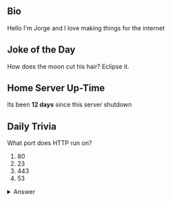 ## Bio

Hello I'm Jorge and I love making things for the internet

## Joke of the Day

How does the moon cut his hair? Eclipse it.

## Home Server Up-Time

Its been **12 days** since this server shutdown


## Daily Trivia

What port does HTTP run on?
 1. 80
 2. 23
 3. 443
 4. 53

<details>
  <summary>Answer</summary>
  80
</details>
